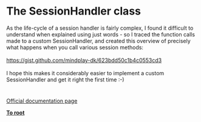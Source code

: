 # The SessionHandler class




<div class="phpcode"><span class="html">
As the life-cycle of a session handler is fairly complex, I found it difficult to understand when explained using just words - so I traced the function calls made to a custom SessionHandler, and created this overview of precisely what happens when you call various session methods:<br><br><a href="https://gist.github.com/mindplay-dk/623bdd50c1b4c0553cd3" rel="nofollow" target="_blank">https://gist.github.com/mindplay-dk/623bdd50c1b4c0553cd3</a><br><br>I hope this makes it considerably easier to implement a custom SessionHandler and get it right the first time :-)</span>
</div>
  

#

[Official documentation page](https://www.php.net/manual/en/class.sessionhandler.php)

**[To root](/README.md)**